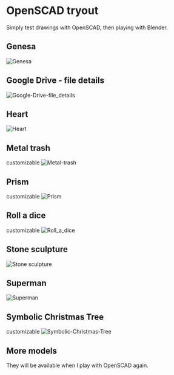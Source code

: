# OpenSCAD tryout
Simply test drawings with OpenSCAD, then playing with Blender.

## Genesa
![Genesa](Genesa/Genesa%20-%20render.png)

## Google Drive - file details
![Google-Drive-file_details](Google%20Drive%20-%20file%20details/Google%20Drive%20-%20file%20details%20-%20render.png)

## Heart
![Heart](Heart/Heart%20-%20render.png)

## Metal trash
customizable
![Metal-trash](Metal%20trash/Metal%20trash%20-%20render.png)

## Prism
customizable
![Prism](Prism/Prism%20-%20render.png)

## Roll a dice
customizable
![Roll_a_dice](Roll%20a%20dice/Roll%20a%20dice%20-%20render.png)

## Stone sculpture
![Stone sculpture](Stone%20sculpture/Stone%20sculpture%20-%20render.png)

## Superman
![Superman](Superman/Superman.png)

## Symbolic Christmas Tree
customizable
![Symbolic-Christmas-Tree](Symbolic%20Christmas%20Tree/Symbolic%20Christmas%20Tree%20-%20render.png)

## More models
They will be available when I play with OpenSCAD again.
